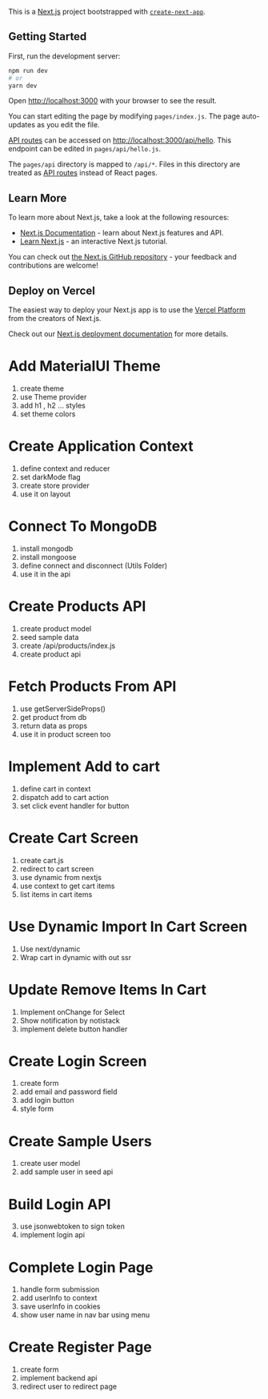 This is a [Next.js](https://nextjs.org/) project bootstrapped with [`create-next-app`](https://github.com/vercel/next.js/tree/canary/packages/create-next-app).

## Getting Started

First, run the development server:

```bash
npm run dev
# or
yarn dev
```

Open [http://localhost:3000](http://localhost:3000) with your browser to see the result.

You can start editing the page by modifying `pages/index.js`. The page auto-updates as you edit the file.

[API routes](https://nextjs.org/docs/api-routes/introduction) can be accessed on [http://localhost:3000/api/hello](http://localhost:3000/api/hello). This endpoint can be edited in `pages/api/hello.js`.

The `pages/api` directory is mapped to `/api/*`. Files in this directory are treated as [API routes](https://nextjs.org/docs/api-routes/introduction) instead of React pages.

## Learn More

To learn more about Next.js, take a look at the following resources:

- [Next.js Documentation](https://nextjs.org/docs) - learn about Next.js features and API.
- [Learn Next.js](https://nextjs.org/learn) - an interactive Next.js tutorial.

You can check out [the Next.js GitHub repository](https://github.com/vercel/next.js/) - your feedback and contributions are welcome!

## Deploy on Vercel

The easiest way to deploy your Next.js app is to use the [Vercel Platform](https://vercel.com/new?utm_medium=default-template&filter=next.js&utm_source=create-next-app&utm_campaign=create-next-app-readme) from the creators of Next.js.

Check out our [Next.js deployment documentation](https://nextjs.org/docs/deployment) for more details.

# Add MaterialUI Theme

1.  create theme
2.  use Theme provider
3.  add h1 , h2 ... styles
4.  set theme colors

# Create Application Context

1.  define context and reducer
2.  set darkMode flag
3.  create store provider
4.  use it on layout

# Connect To MongoDB

1.  install mongodb
2.  install mongoose
3.  define connect and disconnect (Utils Folder)
4.  use it in the api

# Create Products API

1. create product model
2. seed sample data
3. create /api/products/index.js
4. create product api

# Fetch Products From API

1. use getServerSideProps()
2. get product from db
3. return data as props
4. use it in product screen too

# Implement Add to cart

1. define cart in context
2. dispatch add to cart action
3. set click event handler for button

# Create Cart Screen

1. create cart.js
2. redirect to cart screen
3. use dynamic from nextjs
4. use context to get cart items
5. list items in cart items

# Use Dynamic Import In Cart Screen

1. Use next/dynamic
2. Wrap cart in dynamic with out ssr

# Update Remove Items In Cart

1.  Implement onChange for Select
2.  Show notification by notistack
3.  implement delete button handler

# Create Login Screen

1. create form
2. add email and password field
3. add login button
4. style form

# Create Sample Users

1.  create user model
2.  add sample user in seed api

# Build Login API

3.  use jsonwebtoken to sign token
4.  implement login api

# Complete Login Page

1. handle form submission
2. add userInfo to context
3. save userInfo in cookies
4. show user name in nav bar using menu

# Create Register Page

1. create form
2. implement backend api
3. redirect user to redirect page
